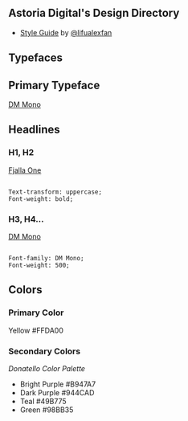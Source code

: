 ## Astoria Digital's Design Directory
- [Style Guide](https://www.figma.com/file/LXKWblcPXToV1uVakYXbhB/Astoria-Digital?node-id=133%3A3) by [@lifualexfan](http://github.com/lifualexfan)

## Typefaces

## Primary Typeface

[DM Mono](https://fonts.google.com/specimen/DM+Mono)

## Headlines

### H1, H2
[Fjalla One](https://fonts.google.com/specimen/Fjalla+One) 

```

Text-transform: uppercase; 
Font-weight: bold;

```
### H3, H4...
[DM Mono](https://fonts.google.com/specimen/DM+Mono)

```

Font-family: DM Mono;
Font-weight: 500;

```

## Colors

### Primary Color

Yellow #FFDA00

### Secondary Colors

*Donatello Color Palette*

* Bright Purple #B947A7
* Dark Purple #944CAD
* Teal #49B775
* Green #98BB35
